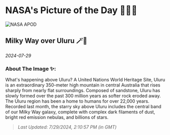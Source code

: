
# NASA's Picture of the Day 🧑‍🚀💫

  ![NASA APOD](https://apod.nasa.gov/apod/image/2407/UluruMilkyWay_Inwood_1350.jpg)
  
  ## Milky Way over Uluru 🪄🌌
  
  _2024-07-29_
  
  ### About The Image ✨: 
  
  What's happening above Uluru?  A United Nations World Heritage Site, Uluru  is an extraordinary 350-meter high mountain in central Australia that rises sharply from nearly flat surroundings. Composed of sandstone, Uluru has slowly formed over the past 300 million years as softer rock eroded away.  The Uluru region has been a home to humans for over 22,000 years. Recorded  last month, the starry sky above Uluru includes the central band of our Milky Way galaxy, complete with complex dark filaments of dust, bright red emission nebulas, and billions of stars.
  
  
  
  > _Last Updated: 7/29/2024, 2:10:57 PM (in GMT)_
  